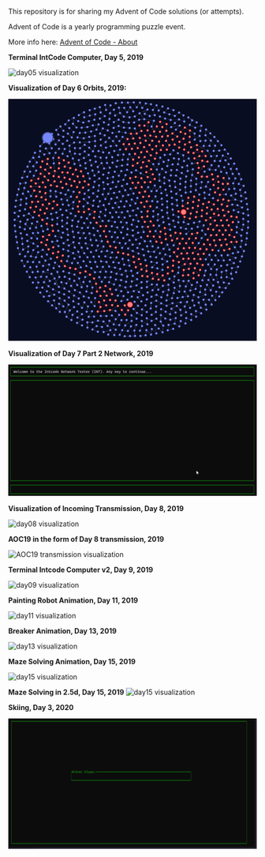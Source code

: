 This repository is for sharing my Advent of Code solutions (or attempts).

Advent of Code is a yearly programming puzzle event.

More info here: [Advent of Code - About](https://adventofcode.com/2019/about)

**Terminal IntCode Computer, Day 5, 2019**

![day05 visualization](Computer.gif)

**Visualization of Day 6 Orbits, 2019:**

![day06 visualization](day06.png)

**Visualization of Day 7 Part 2 Network, 2019**

![day07 visualization](network_vis.gif)

**Visualization of Incoming Transmission, Day 8, 2019**

![day08 visualization](transmission.gif)

**AOC19 in the form of Day 8 transmission, 2019**

![AOC19 transmission visualization](AOC19.gif)

**Terminal Intcode Computer v2, Day 9, 2019**

![day09 visualization](Computer2.gif)

**Painting Robot Animation, Day 11, 2019**

![day11 visualization](langtons_robot.gif)

**Breaker Animation, Day 13, 2019**

![day13 visualization](breaker.gif)

**Maze Solving Animation, Day 15, 2019**

![day15 visualization](maze_solver.gif)

**Maze Solving in 2.5d, Day 15, 2019**
![day15 visualization](maze_solver_2.gif)

**Skiing, Day 3, 2020**

![day03 visualization](skiing.gif)